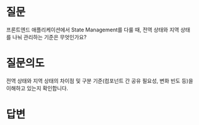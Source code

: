 # 질문
프론트엔드 애플리케이션에서 State Management를 다룰 때, 전역 상태와 지역 상태를 나눠 관리하는 기준은 무엇인가요?

# 질문의도
전역 상태와 지역 상태의 차이점 및 구분 기준(컴포넌트 간 공유 필요성, 변화 빈도 등)을 이해하고 있는지 확인합니다.

# 답변